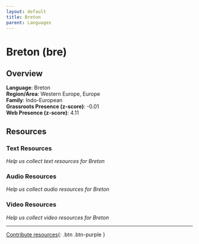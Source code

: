 ```yaml
---
layout: default
title: Breton
parent: Languages
---
```


# Breton (bre)

## Overview

**Language**: Breton  
**Region/Area**: Western Europe, Europe  
**Family**: Indo-European  
**Grassroots Presence (z-score)**: -0.01  
**Web Presence (z-score)**: 4.11  

## Resources

### Text Resources
*Help us collect text resources for Breton*

### Audio Resources
*Help us collect audio resources for Breton*

### Video Resources
*Help us collect video resources for Breton*

---

[Contribute resources](https://forms.office.com/e/1SfLJx3u1r){: .btn .btn-purple }
